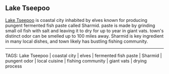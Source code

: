 ## Lake Tseepoo

[Lake Tseepoo](.md) is coastal city inhabited by elves known for producing pungent fermented fish paste called Sharmid. paste is made by grinding small oil fish with salt and leaving it to dry for up to year in giant vats. town's distinct odor can be smelled up to 100 miles away. Sharmid is key ingredient in many local dishes, and town likely has bustling fishing community.

---
TAGS: Lake Tseepoo | coastal city | elves | fermented fish paste | Sharmid | pungent odor | local cuisine | fishing community | giant vats | drying process

